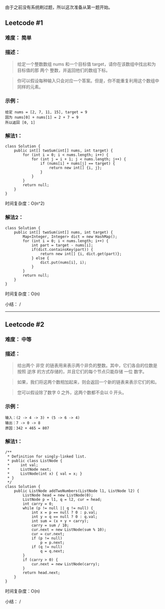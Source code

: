 由于之前没有系统刷过题，所以这次准备从第一题开始。

## Leetcode #1 

### 难度： 简单

### 描述：

> 给定一个整数数组 nums 和一个目标值 target，请你在该数组中找出和为目标值的那 两个 整数，并返回他们的数组下标。

> 你可以假设每种输入只会对应一个答案。但是，你不能重复利用这个数组中同样的元素。

### 示例：

```
给定 nums = [2, 7, 11, 15], target = 9
因为 nums[0] + nums[1] = 2 + 7 = 9
所以返回 [0, 1]
```

### 解法1：

```
class Solution {
    public int[] twoSum(int[] nums, int target) {
        for (int i = 0; i < nums.length; i++) {
            for (int j = i + 1; j < nums.length; j++) {
                if (nums[i] + nums[j] == target) {
                    return new int[] {i, j};
                }
            }
        }
        return null;
    }
}
```

时间复杂度：O(n^2)

### 解法2：

```
class Solution {
    public int[] twoSum(int[] nums, int target) {
        Map<Integer, Integer> dict = new HashMap();
        for (int i = 0; i < nums.length; i++) {
            int part = target - nums[i];
            if(dict.containsKey(part)) {
                return new int[] {i, dict.get(part)};
            } else {
                dict.put(nums[i], i);
            }
        }
        return null;
    }
}
```

时间复杂度：O(n)

小结： /


***

## Leetcode #2

### 难度： 中等

### 描述：

> 给出两个 非空 的链表用来表示两个非负的整数。其中，它们各自的位数是按照 逆序 的方式存储的，并且它们的每个节点只能存储 一位 数字。

> 如果，我们将这两个数相加起来，则会返回一个新的链表来表示它们的和。

> 您可以假设除了数字 0 之外，这两个数都不会以 0 开头。

### 示例：

```
输入：(2 -> 4 -> 3) + (5 -> 6 -> 4)
输出：7 -> 0 -> 8
原因：342 + 465 = 807
```

### 解法1：

```
/**
 * Definition for singly-linked list.
 * public class ListNode {
 *     int val;
 *     ListNode next;
 *     ListNode(int x) { val = x; }
 * }
 */
class Solution {
    public ListNode addTwoNumbers(ListNode l1, ListNode l2) {
        ListNode head = new ListNode(0);
        ListNode p = l1, q = l2, cur = head;
        int carry = 0;
        while (p != null || q != null) {
            int x = p == null ? 0 : p.val;
            int y = q == null ? 0 : q.val;
            int sum = (x + y + carry);
            carry = sum / 10;
            cur.next = new ListNode(sum % 10);
            cur = cur.next;
            if (p != null) 
                p = p.next;
            if (q != null)
                q = q.next;
        }
        if (carry > 0) {
            cur.next = new ListNode(carry);
        }
        return head.next;
    }
}
```

时间复杂度：O(n)

小结： /